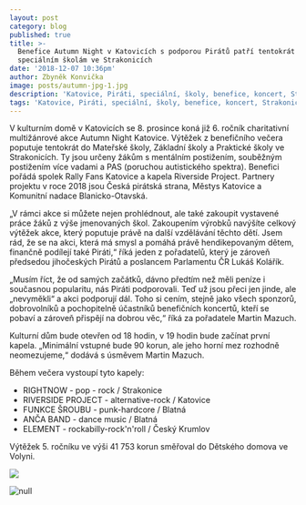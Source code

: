 ```yaml
---
layout: post
category: blog
published: true
title: >-
  Benefice Autumn Night v Katovicích s podporou Pirátů patří tentokrát
  speciálním školám ve Strakonicích 
date: '2018-12-07 10:36pm'
author: Zbyněk Konvička
image: posts/autumn-jpg-1.jpg
description: 'Katovice, Piráti, speciální, školy, benefice, koncert, Strakonice'
tags: 'Katovice, Piráti, speciální, školy, benefice, koncert, Strakonice'
---
```

V kulturním domě v Katovicích se 8. prosince koná již 6. ročník charitativní multižánrové akce Autumn Night Katovice. Výtěžek z benefičního večera poputuje tentokrát do Mateřské školy, Základní školy a Praktické školy ve Strakonicích. Ty jsou určeny žákům s mentálním postižením, souběžným postižením více vadami a PAS (poruchou autistického spektra). Benefici pořádá spolek Rally Fans Katovice a kapela Riverside Project. Partnery projektu v roce 2018 jsou Česká pirátská strana, Městys Katovice a Komunitní nadace Blanicko-Otavská.

„V rámci akce si můžete nejen prohlédnout, ale také zakoupit vystavené práce žáků z výše jmenovaných škol. Zakoupením výrobků navýšíte celkový výtěžek akce, který poputuje právě na další vzdělávání těchto dětí. Jsem rád, že se na akci, která má smysl a pomáhá právě hendikepovaným dětem, finančně podílejí také Piráti,“ říká jeden z pořadatelů, který je zároveň předsedou jihočeských Pirátů a poslancem Parlamentu ČR Lukáš Kolářík. 

„Musím říct, že od samých začátků, dávno předtím než měli peníze i současnou popularitu, nás Piráti podporovali. Teď už jsou přeci jen jinde, ale „nevyměkli“ a akci podporují dál. Toho si cením, stejně jako všech sponzorů, dobrovolníků a pochopitelně účastníků benefičních koncertů, kteří se pobaví a zároveň přispějí na dobrou věc,“ říká za pořadatele Martin Mazuch. 

Kulturní dům bude otevřen od 18 hodin, v 19 hodin bude začínat první kapela. „Minimální vstupné bude 90 korun, ale jeho horní mez rozhodně neomezujeme,“ dodává s úsměvem Martin Mazuch.

Během večera vystoupí tyto kapely:

* RIGHTNOW - pop - rock / Strakonice
* RIVERSIDE PROJECT - alternative-rock / Katovice
* FUNKCE ŠROUBU - punk-hardcore / Blatná
* ANČA BAND - dance music / Blatná
* ELEMENT - rockabilly-rock'n'roll / Český Krumlov

Výtěžek 5. ročníku ve výši 41 753 korun směřoval do Dětského domova ve Volyni.

![ ](posts/autumn-2.png)

![null](posts/autumn-night-plakat.jpg)
